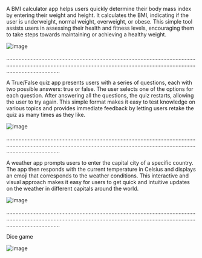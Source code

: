 A BMI calculator app helps users quickly determine their body mass index by entering their weight and height. It calculates 
the BMI, indicating if the user is underweight, normal weight, overweight, or obese. This simple tool 
assists users in assessing their health and fitness levels, 
encouraging them to take steps towards maintaining or achieving a healthy weight.







![image](https://github.com/etsuamb/flutter-projects/assets/150803173/2ec3c442-8fa9-4bef-834a-db4ded647f80)




 




...........................................................................................................................................................................................................................................................................................




A True/False quiz app presents users with a series of questions, each with two possible answers: true or false. The user selects 
one of the options for each question. After answering all the questions, the quiz restarts, allowing the user to try again. This simple 
format makes it easy to test knowledge 
on various topics and provides immediate feedback by letting users retake the quiz as many times as they like.










![image](https://github.com/etsuamb/flutter-projects/assets/150803173/93646f6b-ef5e-4bbc-826d-a37a7e57349d)







...........................................................................................................................................................................................................................................................................................






A weather app prompts users to enter the capital city of a specific country. The app then responds with the current temperature in Celsius
and displays an emoji that corresponds to the weather conditions. 
This interactive and visual approach makes it easy for users to get quick and intuitive updates on the weather in different capitals around the world.












![image](https://github.com/etsuamb/flutter-projects/assets/150803173/09321d87-a468-4083-a30d-ec4c4e031793)









...........................................................................................................................................................................................................................................................................................




Dice game











![image](https://github.com/etsuamb/Small-flutter-projects/assets/150803173/a9da1d94-ed37-43a3-8dea-5ba02b12acc2)








